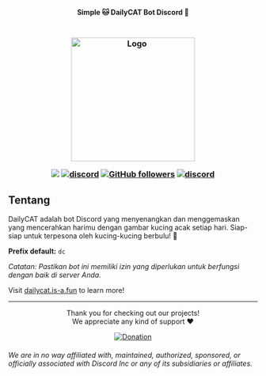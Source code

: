 <div align="center">
  <strong>
      <p>Simple 🐱 DailyCAT Bot Discord 🐾</p>
  </strong>
<h3 align="center">

<p align="center">
  <br>
    <a href="https://github.com/dailycats">
        <img src="https://cdn.discordapp.com/attachments/1098969636306960465/1155455980897849424/catcats.png" alt="Logo" width=250px>
    </a>
  <br>
</p>

![](https://visitor-badge.laobi.icu/badge?page_id=lrmn7.lrmn7&)
[![discord](https://img.shields.io/badge/Invite_Bot-5865F2.svg?&style=flat-square&logo=discord&logoColor=white&link=https://discord.com/api/oauth2/authorize?client_id=1145410245229809747&permissions=551903423600&scope=applications.commands%20bot)](https://discord.com/api/oauth2/authorize?client_id=1145410245229809747&permissions=551903423600&scope=applications.commands%20bot)
[![GitHub followers](https://img.shields.io/github/followers/dailycats?label=Follow&style=social)](https://github.com/dailycats)
[![discord](https://img.shields.io/badge/Join_Discord-5865F2.svg?&style=flat-square&logo=discord&logoColor=white&link=https://discord.gg/WFfjrQxnfH)](https://discord.gg/WFfjrQxnfH)

</h3>
</div>

## Tentang

DailyCAT adalah bot Discord yang menyenangkan dan menggemaskan yang mencerahkan harimu dengan gambar kucing acak setiap hari. Siap-siap untuk terpesona oleh kucing-kucing berbulu! 🐾

**Prefix default:** `dc`

*Catatan: Pastikan bot ini memiliki izin yang diperlukan untuk berfungsi dengan baik di server Anda.*

Visit [dailycat.is-a.fun](https://dailycat.is-a.fun/) to learn more!


----

<p align="center">Thank you for checking out our projects!<br>We appreciate any kind of support ❤️</p>
<p align="center">
  <a href="https://www.buymeacoffee.com/LRMN">
    <img alt="Donation" src="https://www.buymeacoffee.com/assets/img/custom_images/orange_img.png">
  </a>
</p>

###### We are in no way affiliated with, maintained, authorized, sponsored, or officially associated with Discord Inc or any of its subsidiaries or affiliates.
<!-- Heavily inspired by https://github.com/crunchy-lab !-->
